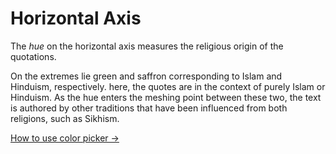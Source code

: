 # Horizontal Axis
The *hue* on the horizontal axis measures the religious origin of the quotations. 

On the extremes lie green and saffron corresponding to Islam and Hinduism, respectively. here, the quotes are in the context of purely Islam or Hinduism. As the hue enters the meshing point between these two, the text is authored by other traditions that have been influenced from both religions, such as Sikhism.

<p class="link"><a href="#welcome">How to use color picker &#8594;</a></p>